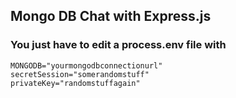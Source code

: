## Mongo DB Chat with Express.js

### You just have to edit a process.env file with
```
MONGODB="yourmongodbconnectionurl"
secretSession="somerandomstuff"
privateKey="randomstuffagain"
```
